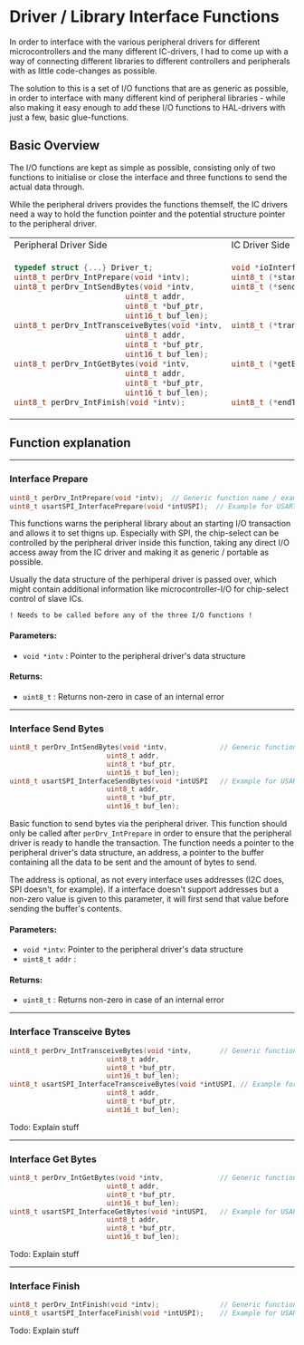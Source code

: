 # Driver / Library Interface Functions
In order to interface with the various peripheral drivers for different microcontrollers and the many different IC-drivers, I had to come up with a way of connecting different libraries to different controllers and peripherals with as little code-changes as possible.

The solution to this is a set of I/O functions that are as generic as possible, in order to interface with many different kind of peripheral libraries - while also making it easy enough to add these I/O functions to HAL-drivers with just a few, basic glue-functions.

## Basic Overview
The I/O functions are kept as simple as possible, consisting only of two functions to initialise or close the interface and three functions to send the actual data through. 

While the peripheral drivers provides the functions themself, the IC drivers need a way to hold the function pointer and the potential structure pointer to the peripheral driver.
<table>
<tr>
<td> Peripheral Driver Side </td> <td> IC Driver Side </td>
</tr>
<tr>
<td>

```c
typedef struct {...} Driver_t;
uint8_t perDrv_IntPrepare(void *intv);
uint8_t perDrv_IntSendBytes(void *intv,
                        uint8_t addr,
                        uint8_t *buf_ptr,
                        uint16_t buf_len);
uint8_t perDrv_IntTransceiveBytes(void *intv,
                        uint8_t addr,
                        uint8_t *buf_ptr,
                        uint16_t buf_len);
uint8_t perDrv_IntGetBytes(void *intv,
                        uint8_t addr,
                        uint8_t *buf_ptr,
                        uint16_t buf_len);
uint8_t perDrv_IntFinish(void *intv);
```
</td><td>

```c
void *ioInterface;
uint8_t (*startTransaction)(void*);
uint8_t (*sendBytes)(void*,
                    uint8_t,
                    uint8_t*,
                    uint16_t);
uint8_t (*transceiveBytes)(void*,
                    uint8_t,
                    uint8_t*,
                    uint16_t);
uint8_t (*getBytes)(void*,
                    uint8_t,
                    uint8_t*,
                    uint16_t);
uint8_t (*endTransaction)(void*);
```
</tr>
</table>

## Function explanation
___
### Interface Prepare
```c
uint8_t perDrv_IntPrepare(void *intv);  // Generic function name / example
uint8_t usartSPI_InterfacePrepare(void *intUSPI);  // Example for USART-SPI
```
This functions warns the peripheral library about an starting I/O transaction and allows it to set thigns up. Especially with SPI, the chip-select can be controlled by the peripheral driver inside this function, taking any direct I/O access away from the IC driver and making it as generic / portable as possible.

Usually the data structure of the perhiperal driver is passed over, which might contain additional information like microcontroller-I/O for chip-select control of slave ICs.

`! Needs to be called before any of the three I/O functions !`
#### Parameters:
* `void *intv` : Pointer to the peripheral driver's data structure
#### Returns:
* `uint8_t` : Returns non-zero in case of an internal error
___
### Interface Send Bytes
```c
uint8_t perDrv_IntSendBytes(void *intv,             // Generic function name / example
                        uint8_t addr,
                        uint8_t *buf_ptr,
                        uint16_t buf_len);
uint8_t usartSPI_InterfaceSendBytes(void *intUSPI   // Example for USART-SPI
                        uint8_t addr,
                        uint8_t *buf_ptr,
                        uint16_t buf_len); 
```
Basic function to send bytes via the peripheral driver. This function should only be called after `perDrv_IntPrepare` in order to ensure that the peripheral driver is ready to handle the transaction. The function needs a pointer to the peripheral driver's data structure, an address, a pointer to the buffer containing all the data to be sent and the amount of bytes to send.

The address is optional, as not every interface uses addresses (I2C does, SPI doesn't, for example). If a interface doesn't support addresses but a non-zero value is given to this parameter, it will first send that value before sending the buffer's contents.
#### Parameters:
* `void *intv`: Pointer to the peripheral driver's data structure
* `uint8_t addr` : 
#### Returns:
* `uint8_t` : Returns non-zero in case of an internal error
___
### Interface Transceive Bytes
```c
uint8_t perDrv_IntTransceiveBytes(void *intv,       // Generic function name / example
                        uint8_t addr,
                        uint8_t *buf_ptr,
                        uint16_t buf_len);
uint8_t usartSPI_InterfaceTransceiveBytes(void *intUSPI, // Example for USART-SPI
                        uint8_t addr,
                        uint8_t *buf_ptr,
                        uint16_t buf_len);
```
Todo: Explain stuff
___
### Interface Get Bytes
```c
uint8_t perDrv_IntGetBytes(void *intv,              // Generic function name / example
                        uint8_t addr,
                        uint8_t *buf_ptr,
                        uint16_t buf_len);
uint8_t usartSPI_InterfaceGetBytes(void *intUSPI,   // Example for USART-SPI
                        uint8_t addr,
                        uint8_t *buf_ptr,
                        uint16_t buf_len);
```
Todo: Explain stuff
___
### Interface Finish
```c
uint8_t perDrv_IntFinish(void *intv);               // Generic function name / example
uint8_t usartSPI_InterfaceFinish(void *intUSPI);    // Example for USART-SPI
```
Todo: Explain stuff
